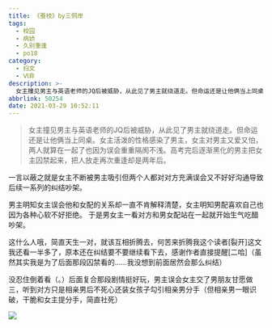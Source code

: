 ```yaml
---
title: 《蚕枝》by三侗岸
tags:
  - 校园
  - 病娇
  - 久别重逢
  - po18
category:
  - 扫文
  - Ⅵ弃
description: >-
  女主撞见男主与英语老师的JQ后被威胁，从此见了男主就绕道走。但命运还是让他俩当上同桌。女主活泼的性格感染了男主，女主对男主又爱又怕，两人就算在一起了也因为误会重重隔阂不浅。高考完后逐渐黑化的男主把女主囚禁起来，把人放走再次重逢却是两年后。
abbrlink: 50254
date: 2021-03-29 10:52:11
---
```

<meta name="referrer" content="no-referrer" />

> 女主撞见男主与英语老师的JQ后被威胁，从此见了男主就绕道走。但命运还是让他俩当上同桌。女主活泼的性格感染了男主，女主对男主又爱又怕，两人就算在一起了也因为误会重重隔阂不浅。高考完后逐渐黑化的男主把女主囚禁起来，把人放走再次重逢却是两年后。

一言以蔽之就是女主不断被男主吸引但两个人都对对方充满误会又不好好沟通导致后续一系列的纠结吵架。

男主明知女主误会他和女配的关系却一直不肯解释清楚，女主明知男配喜欢自己也因为各种心软不好拒绝。
于是男女主一看对方和男女配站在一起就开始生气吃醋吵架。

这什么人哦，简直天生一对，就该互相折腾去，何苦来折腾我这个读者[裂开]这文我还看一半多了，原本还在纠结要不要继续看下去，感谢作者直接提醒[二哈]（虽然其实我是为了后面那段囚禁看的……我没想到前面居然会那么纠结）

没忍住倒着看（。）后面复合那段剧情挺好玩，男主误会女主交了男朋友甘愿做三，听到对方只是相亲男后不死心还装女孩子勾引相亲男分手（但相亲男一眼识破，干脆和女主提分手，简直社死）

![](https://wx4.sinaimg.cn/mw690/0069kFhhly1gp063697rwj30n01dsdop.jpg)